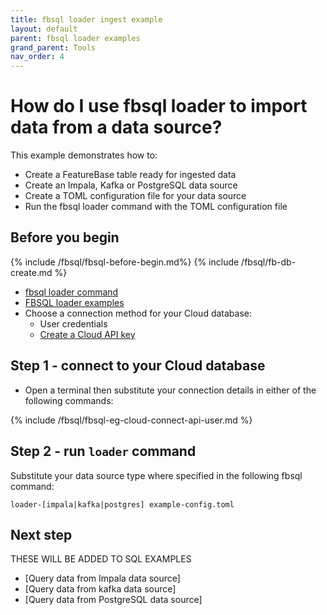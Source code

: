 ```yaml
---
title: fbsql loader ingest example
layout: default
parent: fbsql loader examples
grand_parent: Tools
nav_order: 4
---
```


# How do I use fbsql loader to import data from a data source?

This example demonstrates how to:
* Create a FeatureBase table ready for ingested data
* Create an Impala, Kafka or PostgreSQL data source
* Create a TOML configuration file for your data source
* Run the fbsql loader command with the TOML configuration file

## Before you begin

{% include /fbsql/fbsql-before-begin.md%}
{% include /fbsql/fb-db-create.md %}
* [fbsql loader command](/docs/tools/fbsql/fbsql-loader-command)
* [FBSQL loader examples]( /docs/tools/fbsql-examples/fbsql-loader-eg-home)
* Choose a connection method for your Cloud database:
  * User credentials
  * [Create a Cloud API key](/docs/cloud/cloud-authentication/cloud-auth-create-key)

## Step 1 - connect to your Cloud database

* Open a terminal then substitute your connection details in either of the following commands:

{% include /fbsql/fbsql-eg-cloud-connect-api-user.md %}

## Step 2 - run `loader` command

Substitute your data source type where specified in the following fbsql command:

```
loader-[impala|kafka|postgres] example-config.toml
```

## Next step

THESE WILL BE ADDED TO SQL EXAMPLES
* [Query data from Impala data source]
* [Query data from kafka data source]
* [Query data from PostgreSQL data source]
